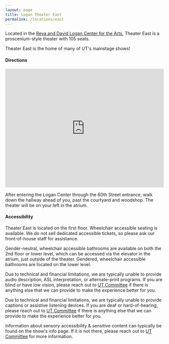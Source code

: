 ```yaml
---
layout: page
title: Logan Theater East
permalink: /locations/east
---
```


Located in the [Reva and David Logan Center for the Arts](https://www.logancenter.uchicago.edu/), Theater East is a proscenium-style theater with 105 seats. 

Theater East is the home of many of UT's mainstage shows!

#### **Directions** 

<iframe src="https://www.google.com/maps/embed?pb=!1m18!1m12!1m3!1d1250!2d-87.60396645757874!3d41.785484267101!2m3!1f0!2f0!3f0!3m2!1i1024!2i768!4f13.1!3m3!1m2!1s0x880e293b56e5605f%3A0x6c39cb25111a7dc8!2sReva%20and%20David%20Logan%20Center%20for%20the%20Arts!5e1!3m2!1sen!2sca!4v1750468816602!5m2!1sen!2sca" style="border:0; display:block; margin:auto; margin-bottom:0.5rem; width:min(100%, 600px); aspect-ratio:4/3" allowfullscreen="" loading="lazy" referrerpolicy="no-referrer-when-downgrade"></iframe>

After entering the Logan Center through the 60th Street entrance, walk down the hallway ahead of you, past the courtyard and woodshop. The theater will be on your left in the atrium. 

#### **Accessibility**

Theater East is located on the first floor. Wheelchair accessible seating is available. We do not sell dedicated accessible tickets, so please ask our front-of-house staff for assistance.

Gender-neutral, wheelchair accessible bathrooms are available on both the 2nd floor or lower level, which can be accessed via the elevator in the atrium, just outside of the theater. Gendered, wheelchair accessible bathrooms are located on the lower level.

Due to technical and financial limitations, we are typically unable to provide audio description, ASL interpretation, or alternate-print programs. If you are blind or have low vision, please reach out to [UT Committee](mailto:ut-committee@lists.uchicago.edu) if there is anything else that we can provide to make the experience better for you.

Due to technical and financial limitations, we are typically unable to provide captions or assistive listening devices. If you are deaf or hard-of-hearing, please reach out to [UT Committee](mailto:ut-committee@lists.uchicago.edu) if there is anything else that we can provide to make the experience better for you.

Information about sensory accessibility & sensitive content can typically be found on the show's info page. If it is not there, please reach out to [UT Committee](mailto:ut-committee@lists.uchicago.edu) for more information.
